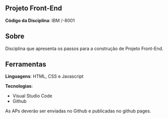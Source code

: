 ## Projeto Front-End

**Código da Disciplina**: IBM /-8001
## Sobre

Disciplina que apresenta os passos para a construção de Projeto Front-End.

## Ferramentas

**Linguagens**: HTML, CSS e Javascript

**Tecnologias**:

* Visual Studio Code 
* Github

As APs deverão ser enviadas no Github e publicadas no github pages.

